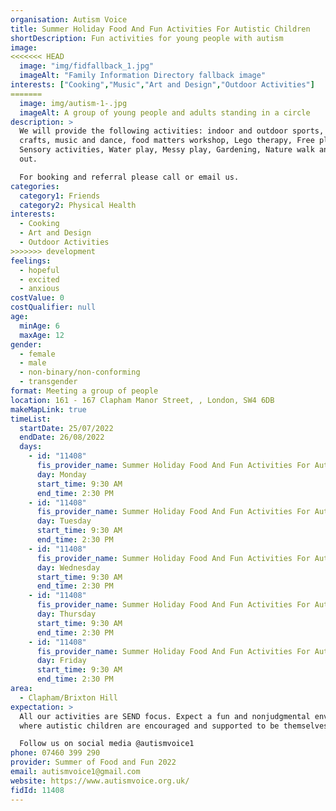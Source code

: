 ```yaml
---
organisation: Autism Voice
title: Summer Holiday Food And Fun Activities For Autistic Children
shortDescription: Fun activities for young people with autism
image:
<<<<<<< HEAD
  image: "img/fidfallback_1.jpg"
  imageAlt: "Family Information Directory fallback image"
interests: ["Cooking","Music","Art and Design","Outdoor Activities"]
=======
  image: img/autism-1-.jpg
  imageAlt: A group of young people and adults standing in a circle
description: >
  We will provide the following activities: indoor and outdoor sports, arts and
  crafts, music and dance, food matters workshop, Lego therapy, Free play,
  Sensory activities, Water play, Messy play, Gardening, Nature walk and Trips
  out. 

  For booking and referral please call or email us. 
categories:
  category1: Friends
  category2: Physical Health
interests:
  - Cooking
  - Art and Design
  - Outdoor Activities
>>>>>>> development
feelings:
  - hopeful
  - excited
  - anxious
costValue: 0
costQualifier: null
age:
  minAge: 6
  maxAge: 12
gender:
  - female
  - male
  - non-binary/non-conforming
  - transgender
format: Meeting a group of people
location: 161 - 167 Clapham Manor Street, , London, SW4 6DB
makeMapLink: true
timeList:
  startDate: 25/07/2022
  endDate: 26/08/2022
  days:
    - id: "11408"
      fis_provider_name: Summer Holiday Food And Fun Activities For Autistic Children
      day: Monday
      start_time: 9:30 AM
      end_time: 2:30 PM
    - id: "11408"
      fis_provider_name: Summer Holiday Food And Fun Activities For Autistic Children
      day: Tuesday
      start_time: 9:30 AM
      end_time: 2:30 PM
    - id: "11408"
      fis_provider_name: Summer Holiday Food And Fun Activities For Autistic Children
      day: Wednesday
      start_time: 9:30 AM
      end_time: 2:30 PM
    - id: "11408"
      fis_provider_name: Summer Holiday Food And Fun Activities For Autistic Children
      day: Thursday
      start_time: 9:30 AM
      end_time: 2:30 PM
    - id: "11408"
      fis_provider_name: Summer Holiday Food And Fun Activities For Autistic Children
      day: Friday
      start_time: 9:30 AM
      end_time: 2:30 PM
area:
  - Clapham/Brixton Hill
expectation: >
  All our activities are SEND focus. Expect a fun and nonjudgmental environment
  where autistic children are encouraged and supported to be themselves.  

  Follow us on social media @autismvoice1
phone: 07460 399 290
provider: Summer of Food and Fun 2022
email: autismvoice1@gmail.com
website: https://www.autismvoice.org.uk/
fidId: 11408
---
```


